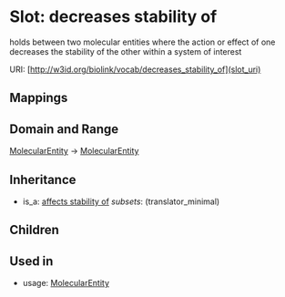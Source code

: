 # Slot: decreases stability of


holds between two molecular entities where the action or effect of one decreases the stability of the other within a system of interest

URI: [http://w3id.org/biolink/vocab/decreases_stability_of](slot_uri)
## Mappings

## Domain and Range

[MolecularEntity](MolecularEntity.md) -> [MolecularEntity](MolecularEntity.md)
## Inheritance

 *  is_a: [affects stability of](affects_stability_of.md) *subsets*: (translator_minimal)
## Children

## Used in

 *  usage: [MolecularEntity](MolecularEntity.md)
